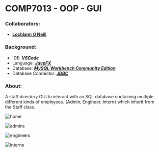 <!--https://github.com/darsaveli/Readme-Markdown-Syntax-->

# COMP7013 - OOP - GUI
### Collaborators:
* **[Lochlann O Neill](https://github.com/lochlannoneill)**

### Background:
* IDE: ***[VSCode](https://code.visualstudio.com/)***  
* Language: ***[JavaFX](https://openjfx.io/)***  
* Database: ***[MySQL Workbench Community Edition]([https://openjfx.io/](https://dev.mysql.com/downloads/workbench/))***  
* Database Connector: ***[JDBC](https://dev.mysql.com/downloads/connector/j/8.0.html)***  

### About:
A staff directory GUI to interact with an SQL database containing multiple different kinds of employees. {Admin, Engineer, Intern} which inherit from the Staff class.

![home](https://github.com/lochlannoneill/COMP7013-OOP-GUI/blob/main/screenshots/home.png?raw=true)

![admins](https://github.com/lochlannoneill/COMP7013-OOP-GUI/blob/main/screenshots/admins.png?raw=true)

![engineers](https://github.com/lochlannoneill/COMP7013-OOP-GUI/blob/main/screenshots/engineers.png?raw=true)

![interns](https://github.com/lochlannoneill/COMP7013-OOP-GUI/blob/main/screenshots/interns.png?raw=true)
